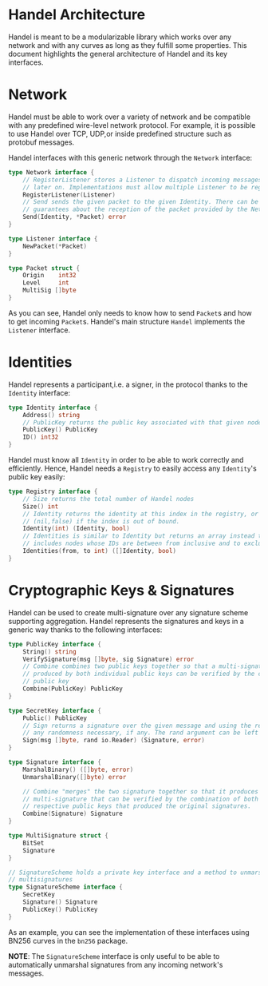 # Handel Architecture

Handel is meant to be a modularizable library which works over any network and
with any curves as long as they fulfill some properties. This document
highlights the general architecture of Handel and its key interfaces.

# Network

Handel must be able to work over a variety of network and be compatible with
any predefined wire-level network protocol. For example, it is possible to use
Handel over TCP, UDP,or inside predefined structure such as protobuf messages.

Handel interfaces with this generic network through the `Network` interface:
```go
type Network interface {
	// RegisterListener stores a Listener to dispatch incoming messages to it
	// later on. Implementations must allow multiple Listener to be registered.
	RegisterListener(Listener)
	// Send sends the given packet to the given Identity. There can be no
	// guarantees about the reception of the packet provided by the Network.
	Send(Identity, *Packet) error
}

type Listener interface {
	NewPacket(*Packet)
}

type Packet struct {
	Origin    int32
	Level     int
	MultiSig []byte
}
```
As you can see, Handel only needs to know how to send `Packet`s and how to get
incoming `Packet`s. Handel's main structure `Handel` implements the `Listener`
interface.

# Identities 

Handel represents a participant,i.e. a signer, in the protocol thanks to the
`Identity` interface:
```go
type Identity interface {
	Address() string
	// PublicKey returns the public key associated with that given node
	PublicKey() PublicKey
    ID() int32
}
```
Handel must know all `Identity` in order to be able to work correctly and
efficiently. Hence, Handel needs a `Registry` to easily access any `Identity`'s
public key easily:
```go
type Registry interface {
	// Size returns the total number of Handel nodes
	Size() int
	// Identity returns the identity at this index in the registry, or
	// (nil,false) if the index is out of bound.
	Identity(int) (Identity, bool)
	// Identities is similar to Identity but returns an array instead that
	// includes nodes whose IDs are between from inclusive and to exclusive.
	Identities(from, to int) ([]Identity, bool)
}
```

# Cryptographic Keys & Signatures

Handel can be used to create multi-signature over any signature scheme
supporting aggregation. Handel represents the signatures and keys in a generic
way thanks to the following interfaces:
```go
type PublicKey interface {
	String() string
	VerifySignature(msg []byte, sig Signature) error
	// Combine combines two public keys together so that a multi-signature
	// produced by both individual public keys can be verified by the combined
	// public key
	Combine(PublicKey) PublicKey
}

type SecretKey interface {
	Public() PublicKey
	// Sign returns a signature over the given message and using the reader for
	// any randomness necessary, if any. The rand argument can be left nil.
	Sign(msg []byte, rand io.Reader) (Signature, error)
}

type Signature interface {
	MarshalBinary() ([]byte, error)
    UnmarshalBinary([]byte) error

	// Combine "merges" the two signature together so that it produces an unique
	// multi-signature that can be verified by the combination of both
	// respective public keys that produced the original signatures.
	Combine(Signature) Signature
}

type MultiSignature struct {
    BitSet
    Signature
}

// SignatureScheme holds a private key interface and a method to unmarshal
// multisignatures
type SignatureScheme interface {
	SecretKey
	Signature() Signature
    PublicKey() PublicKey
}
```
As an example, you can see the implementation of these interfaces using BN256
curves in the `bn256` package.

**NOTE**: The `SignatureScheme` interface is only useful to be able to
automatically unmarshal signatures from any incoming network's messages.
